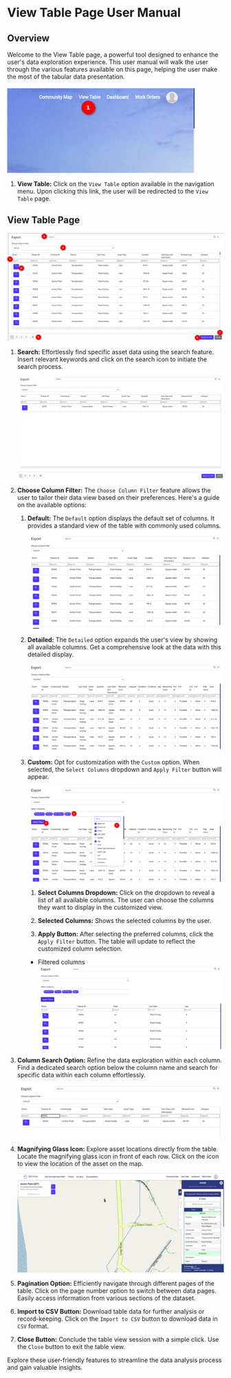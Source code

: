 # View Table Page User Manual

## Overview

Welcome to the View Table page, a powerful tool designed to enhance the user's data exploration experience. This user manual will walk the user through the various features available on this page, helping the user make the most of the tabular data presentation.

![view table option](./img/view-table-1.png)

1. **View Table:** Click on the `View Table` option available in the navigation menu. Upon clicking this link, the user will be redirected to the `View Table` page.

## View Table Page

![view table page](./img/view-table-2.png)

1. **Search:** Effortlessly find specific asset data using the search feature. Insert relevant keywords and click on the search icon to initiate the search process.

    ![searched data](./img/view-table-3.png)

2. **Choose Column Filter:** The `Choose Column Filter` feature allows the user to tailor their data view based on their preferences. Here's a guide on the available options:

    1. **Default:** The `Default` option displays the default set of columns. It provides a standard view of the table with commonly used columns.

        ![default columns](./img/view-table-4.png)
   
    2. **Detailed:** The `Detailed` option expands the user's view by showing all available columns. Get a comprehensive look at the data with this detailed display.

        ![default columns](./img/view-table-5.png)

    3. **Custom:** Opt for customization with the `Custom` option. When selected, the `Select Columns` dropdown and `Apply Filter` button will appear.

        ![custom](./img/view-table-6.png)

        1. **Select Columns Dropdown:** Click on the dropdown to reveal a list of all available columns. The user can choose the columns they want to display in the customized view.

        2. **Selected Columns:** Shows the selected columns by the user.

        3. **Apply Button:** After selecting the preferred columns, click the `Apply Filter` button. The table will update to reflect the customized column selection.

        - Filtered columns ![columns](./img/view-table-7.png)


3. **Column Search Option:** Refine the data exploration within each column. Find a dedicated search option below the column name and search for specific data within each column effortlessly.

    ![searched data by column](./img/view-table-8.png)

4. **Magnifying Glass Icon:** Explore asset locations directly from the table. Locate the magnifying glass icon in front of each row. Click on the icon to view the location of the asset on the map.

    ![asset on map](./img/view-table-9.png)

5. **Pagination Option:** Efficiently navigate through different pages of the table. Click on the page number option to switch between data pages. Easily access information from various sections of the dataset.

6. **Import to CSV Button:** Download table data for further analysis or record-keeping. Click on the `Import to CSV` button to download data in `CSV` format.

7. **Close Button:** Conclude the table view session with a simple click. Use the `Close` button to exit the table view.

Explore these user-friendly features to streamline the data analysis process and gain valuable insights.
